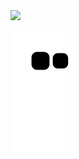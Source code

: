 <img src="https://little.kylerconway.com/images/golang-what.gif" width="300">


![snake gif](https://github.com/jjsair0412/jjsair0412/blob/output/github-contribution-grid-snake.svg)